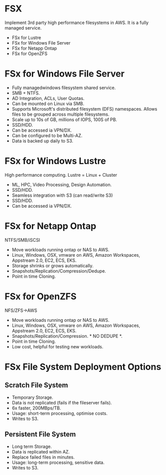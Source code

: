# FSX

Implement 3rd party high performance filesystems in AWS. It is a fully managed service.

- FSx for Lustre
- FSx for Windows File Server
- FSx for Netapp Ontap
- FSx for OpenZFS

# FSx for Windows File Server

- Fully managedwindows filesystem shared service.
- SMB + NTFS.
- AD Integration, ACLs, User Quotas.
- Can be mounted on Linux via SMB.
- Supports Microsoft's distributed filesystem (DFS) namespaces. Allows files to be grouped across multiple filesystems.
- Scale up to 10s of GB, millions of IOPS, 100S of PB.
- SSD/HDD.
- Can be accessed ia VPN/DX.
- Can be configured to be Multi-AZ.
- Data is backed up daily to S3.

# FSx for Windows Lustre

High performance computing. Lustre = Linux + Cluster

- ML, HPC, Video Processing, Design Automation.
- SSD/HDD.
- Seamless integration with S3 (can read/write S3)
- SSD/HDD.
- Can be accessed ia VPN/DX.

# FSx for Netapp Ontap

NTFS/SMB/iSCSI

- Move workloads running ontap or NAS to AWS.
- Linux, Windows, OSX, vmware on AWS, Amazon Workspaces, Appstream 2.0, EC2, ECS, EKS.
- Storage shrinks or grows automatically.
- Snapshots/Replication/Compression/Dedupe.
- Point in time Cloning.

# FSx for OpenZFS

NFS/ZFS->AWS

- Move workloads running ontap or NAS to AWS.
- Linux, Windows, OSX, vmware on AWS, Amazon Workspaces, Appstream 2.0, EC2, ECS, EKS.
- Snapshots/Replication/Compression. * NO DEDUPE *.
- Point in time Cloning.
- Low cost, helpful for testing new workloads.

# FSx File System Deployment Options

## Scratch File System

- Temporary Storage.
- Data is not replicated (fails if the fileserver fails).
- 6x faster, 200MBps/TB.
- Usage: short-term processing, optimise costs.
- Writes to S3.

## Persistent File System

- Long term Storage.
- Data is replicated within AZ.
- Replace failed files in minutes.
- Usage: long-term processing, sensitive data.
- Writes to S3.
